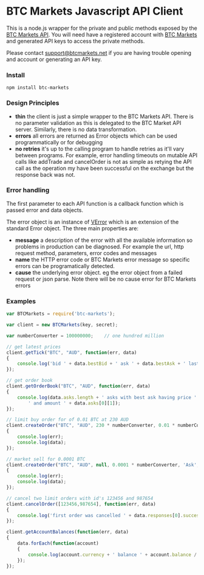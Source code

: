 BTC Markets Javascript API Client
===============

This is a node.js wrapper for the private and public methods exposed by the [BTC Markets API](https://github.com/BTCMarkets/API).
You will need have a registered account with [BTC Markets](https://btcmarkets.net) and generated API keys to access the private methods.

Please contact support@btcmarkets.net if you are having trouble opening and account or generating an API key. 

### Install

`npm install btc-markets`

### Design Principles
- **thin** the client is just a simple wrapper to the BTC Markets API. There is no parameter validation as this is delegated to the BTC Market API server. Similarly, there is no data transformation.
- **errors** all errors are returned as Error objects which can be used programmatically or for debugging
- **no retries** it's up to the calling program to handle retries as it'll vary between programs. For example, error handling timeouts on mutable API calls like addTrade and cancelOrder is not as simple as retying the API call as the operation my have been successful on the exchange but the response back was not.

### Error handling
The first parameter to each API function is a callback function which is passed error and data objects.

The error object is an instance of [VError](https://github.com/davepacheco/node-verror) which is an extension of the standard Error object.
The three main properties are:
- **message** a description of the error with all the available information so problems in production can be diagnosed. For example the url, http request method, parameters, error codes and messages
- **name** the HTTP error code or BTC Markets error message so specific errors can be programatically detected.
- **cause** the underlying error object. eg the error object from a failed request or json parse. Note there will be no cause error for BTC Markets errors

### Examples

```js
var BTCMarkets = require('btc-markets');

var client = new BTCMarkets(key, secret);

var numberConverter = 100000000;    // one hundred million

// get latest prices
client.getTick("BTC", "AUD", function(err, data)
{
    console.log('bid ' + data.bestBid + ' ask ' + data.bestAsk + ' last price ' + data.lastPrice);
});

// get order book
client.getOrderBook("BTC", "AUD", function(err, data)
{
    console.log(data.asks.length + ' asks with best ask having price ' + data.asks[0][0] +
        ' and amount ' + data.asks[0][1]);
});

// limit buy order for of 0.01 BTC at 230 AUD
client.createOrder("BTC", "AUD", 230 * numberConverter, 0.01 * numberConverter, 'Bid', 'Limit', "10001", function(err, data)
{
    console.log(err);
    console.log(data);
});

// market sell for 0.0001 BTC
client.createOrder("BTC", "AUD", null, 0.0001 * numberConverter, 'Ask', 'Market', null, function(err, data)
{
    console.log(err);
    console.log(data);
});

// cancel two limit orders with id's 123456 and 987654
client.cancelOrder([123456,987654], function(err, data)
{
    console.log('first order was cancelled ' + data.responses[0].success);
});

client.getAccountBalances(function(err, data)
{
    data.forEach(function(account)
    {
        console.log(account.currency + ' balance ' + account.balance / numberConverter + ' pending ' + account.pendingFunds / numberConverter);
    });
});
```